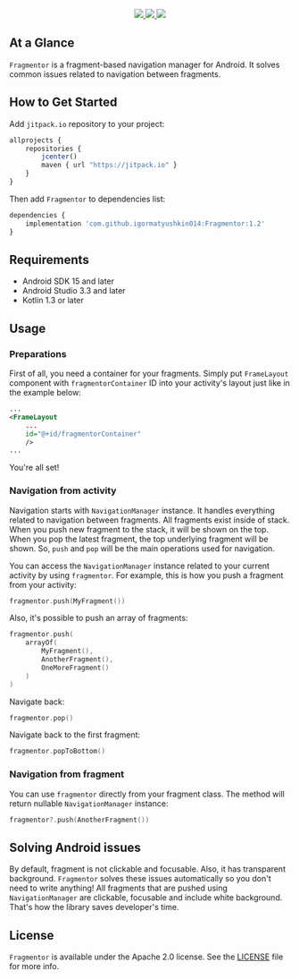<p align="center">
  <a href="https://http://www.android.com">
		<img src="https://img.shields.io/badge/android-15-green.svg?style=flat">
	</a>
	<a href="https://jitpack.io/#igormatyushkin014/Fragmentor">
		<img src="https://jitpack.io/v/igormatyushkin014/Fragmentor.svg">
	</a>
	<a href="https://tldrlegal.com/license/apache-license-2.0-(apache-2.0)">
		<img src="https://img.shields.io/badge/License-Apache 2.0-blue.svg?style=flat">
	</a>
</p>

## At a Glance

`Fragmentor` is a fragment-based navigation manager for Android. It solves common issues related to navigation between fragments.

## How to Get Started

Add `jitpack.io` repository to your project:

```javascript
allprojects {
    repositories {
        jcenter()
        maven { url "https://jitpack.io" }
    }
}
```

Then add `Fragmentor` to dependencies list:

```javascript
dependencies {
    implementation 'com.github.igormatyushkin014:Fragmentor:1.2'
}
```

## Requirements

* Android SDK 15 and later
* Android Studio 3.3 and later
* Kotlin 1.3 or later

## Usage

### Preparations

First of all, you need a container for your fragments. Simply put `FrameLayout` component with `fragmentorContainer` ID into your activity's layout just like in the example below:

```xml
...
<FrameLayout
    ...
    id="@+id/fragmentorContainer"
    />
...
```

You're all set!

### Navigation from activity

Navigation starts with `NavigationManager` instance. It handles everything related to navigation between fragments. All fragments exist inside of stack. When you push new fragment to the stack, it will be shown on the top. When you pop the latest fragment, the top underlying fragment will be shown. So, `push` and `pop` will be the main operations used for navigation.

You can access the `NavigationManager` instance related to your current activity by using `fragmentor`. For example, this is how you push a fragment from your activity:

```kotlin
fragmentor.push(MyFragment())
```

Also, it's possible to push an array of fragments:

```kotlin
fragmentor.push(
    arrayOf(
        MyFragment(),
        AnotherFragment(),
        OneMoreFragment()
    )
)
```

Navigate back:

```kotlin
fragmentor.pop()
```

Navigate back to the first fragment:

```kotlin
fragmentor.popToBottom()
```

### Navigation from fragment

You can use `fragmentor` directly from your fragment class. The method will return nullable `NavigationManager` instance:

```kotlin
fragmentor?.push(AnotherFragment())
```

## Solving Android issues

By default, fragment is not clickable and focusable. Also, it has transparent background. `Fragmentor` solves these issues automatically so you don't need to write anything! All fragments that are pushed using `NavigationManager` are clickable, focusable and include white background. That's how the library saves developer's time.

## License

`Fragmentor` is available under the Apache 2.0 license. See the [LICENSE](./LICENSE) file for more info.
